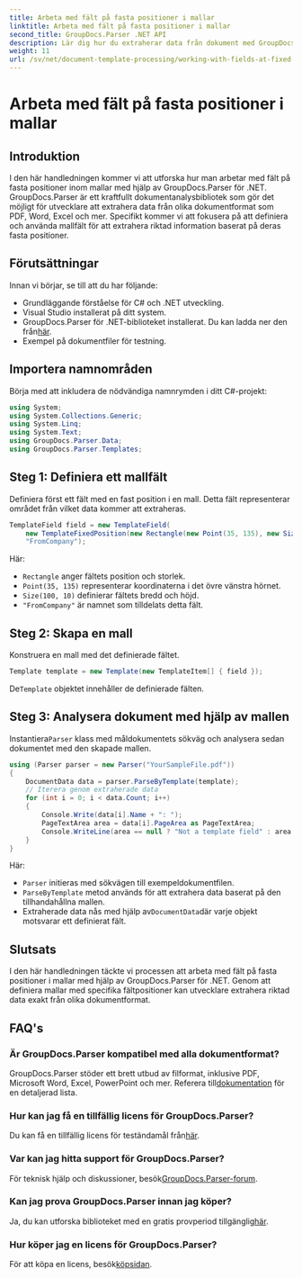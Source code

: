 ```yaml
---
title: Arbeta med fält på fasta positioner i mallar
linktitle: Arbeta med fält på fasta positioner i mallar
second_title: GroupDocs.Parser .NET API
description: Lär dig hur du extraherar data från dokument med GroupDocs.Parser för .NET. Omfattande handledning med kodexempel.
weight: 11
url: /sv/net/document-template-processing/working-with-fields-at-fixed-positions-in-templates/
---
```


# Arbeta med fält på fasta positioner i mallar

## Introduktion
I den här handledningen kommer vi att utforska hur man arbetar med fält på fasta positioner inom mallar med hjälp av GroupDocs.Parser för .NET. GroupDocs.Parser är ett kraftfullt dokumentanalysbibliotek som gör det möjligt för utvecklare att extrahera data från olika dokumentformat som PDF, Word, Excel och mer. Specifikt kommer vi att fokusera på att definiera och använda mallfält för att extrahera riktad information baserat på deras fasta positioner.
## Förutsättningar
Innan vi börjar, se till att du har följande:
- Grundläggande förståelse för C# och .NET utveckling.
- Visual Studio installerat på ditt system.
- GroupDocs.Parser för .NET-biblioteket installerat. Du kan ladda ner den från[här](https://releases.groupdocs.com/parser/net/).
- Exempel på dokumentfiler för testning.

## Importera namnområden
Börja med att inkludera de nödvändiga namnrymden i ditt C#-projekt:
```csharp
using System;
using System.Collections.Generic;
using System.Linq;
using System.Text;
using GroupDocs.Parser.Data;
using GroupDocs.Parser.Templates;
```
## Steg 1: Definiera ett mallfält
Definiera först ett fält med en fast position i en mall. Detta fält representerar området från vilket data kommer att extraheras.
```csharp
TemplateField field = new TemplateField(
    new TemplateFixedPosition(new Rectangle(new Point(35, 135), new Size(100, 10))),
    "FromCompany");
```
Här:
- `Rectangle` anger fältets position och storlek.
- `Point(35, 135)` representerar koordinaterna i det övre vänstra hörnet.
- `Size(100, 10)` definierar fältets bredd och höjd.
- `"FromCompany"` är namnet som tilldelats detta fält.
## Steg 2: Skapa en mall
Konstruera en mall med det definierade fältet.
```csharp
Template template = new Template(new TemplateItem[] { field });
```
 De`Template` objektet innehåller de definierade fälten.
## Steg 3: Analysera dokument med hjälp av mallen
 Instantiera`Parser` klass med måldokumentets sökväg och analysera sedan dokumentet med den skapade mallen.
```csharp
using (Parser parser = new Parser("YourSampleFile.pdf"))
{
    DocumentData data = parser.ParseByTemplate(template);
    // Iterera genom extraherade data
    for (int i = 0; i < data.Count; i++)
    {
        Console.Write(data[i].Name + ": ");
        PageTextArea area = data[i].PageArea as PageTextArea;
        Console.WriteLine(area == null ? "Not a template field" : area.Text);
    }
}
```
Här:
- `Parser` initieras med sökvägen till exempeldokumentfilen.
- `ParseByTemplate` metod används för att extrahera data baserat på den tillhandahållna mallen.
-  Extraherade data nås med hjälp av`DocumentData`där varje objekt motsvarar ett definierat fält.

## Slutsats
I den här handledningen täckte vi processen att arbeta med fält på fasta positioner i mallar med hjälp av GroupDocs.Parser för .NET. Genom att definiera mallar med specifika fältpositioner kan utvecklare extrahera riktad data exakt från olika dokumentformat.

## FAQ's
### Är GroupDocs.Parser kompatibel med alla dokumentformat?
 GroupDocs.Parser stöder ett brett utbud av filformat, inklusive PDF, Microsoft Word, Excel, PowerPoint och mer. Referera till[dokumentation](https://tutorials.groupdocs.com/parser/net/) för en detaljerad lista.
### Hur kan jag få en tillfällig licens för GroupDocs.Parser?
 Du kan få en tillfällig licens för teständamål från[här](https://purchase.groupdocs.com/temporary-license/).
### Var kan jag hitta support för GroupDocs.Parser?
 För teknisk hjälp och diskussioner, besök[GroupDocs.Parser-forum](https://forum.groupdocs.com/c/parser/17).
### Kan jag prova GroupDocs.Parser innan jag köper?
 Ja, du kan utforska biblioteket med en gratis provperiod tillgänglig[här](https://releases.groupdocs.com/).
### Hur köper jag en licens för GroupDocs.Parser?
 För att köpa en licens, besök[köpsidan](https://purchase.groupdocs.com/buy).